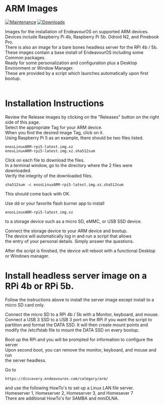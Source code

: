 # ARM Images
 
 [![Maintenance](https://img.shields.io/maintenance/yes/2023.svg)]() [![Downloads](https://img.shields.io/github/downloads/endeavouros-arm/images/total)]()
 
Images for the installation of EndeavourOS on supported ARM devices. <br />
Devices include Raspberry Pi 4b, Raspberry Pi 5b. Odroid N2, and Pinebook Pro. <br />
There is also an image for a bare bones headless server for the RPi 4b / 5b. <br />
These images contain a base install of EndeavourOS including some Common packages. <br />
Ready for some personalization and configuration plus a Desktop Environment or Window Manager. <br />
These are provided by a script which launches automatically upon first bootup. <br /> <br />


# Installation Instructions

Review the Release images by clicking on the "Releases" button on the right side of this page. <br /> 
Select the appropriate Tag for your ARM device. <br />
When you find the desired image Tag, click on it. <br />
Using Raspberry Pi 5 as an example, there should be two files listed.  <br />
```
enosLinuxARM-rpi5-latest.img.xz
enosLinuxARM-rpi5-latest.img.xz.sha512sum
```
Click on each file to download the files. <br />
In a terminal window, go to the directory where the 2 files were downloaded. <br />
Verify the integrity of the downloaded files. <br />
```
sha512sum -c enosLinuxARM-rpi5-latest.img.xz.sha512sum
```
This should come back with OK.

Use dd or your favorite flash burner app to install <br /> 
```
enosLinuxARM-rpi5-latest.img.xz
```
to a storage device such as a micro SD, eMMC, or USB SSD device. <br />

Connect the storage device to your ARM device and bootup. <br />
The device will automatically log in and run a script that allows <br />
the entry of your personal details.  Simply answer the questions. <br />

After the script is finished, the device will reboot with a functional
Desktop or Windows manager.  

# Install headless server image on a RPi 4b or RPi 5b.

Follow the instructions above to install the server image
except install to a micro SD card only.

Connect the micro SD to a RPi 4b / 5b with a Monitor, keyboard, and mouse. <br />
Connect a USB 3 SSD to a USB 3 port on the RPi if you want the script to <br />
partition and format the DATA SSD. It will then create mount points and <br />
modify the /etc/fstab file to mount the DATA SSD on every bootup. <br />

Boot up the RPi and you will be prompted for information to configure the server <br />
Upon second boot, you can remove the monitor, keyboard, and mouse and run <br />
the server headless.

Go to 
```
https://discovery.endeavouros.com/category/arm/
```
and use the following HowTo's to set up a Linux LAN file server. <br />
Homeserver 1, Homeserver 2, Homeserver 3, and Homesever 7 <br />
There are additional HowTo's for SAMBA and miniDLNA.

